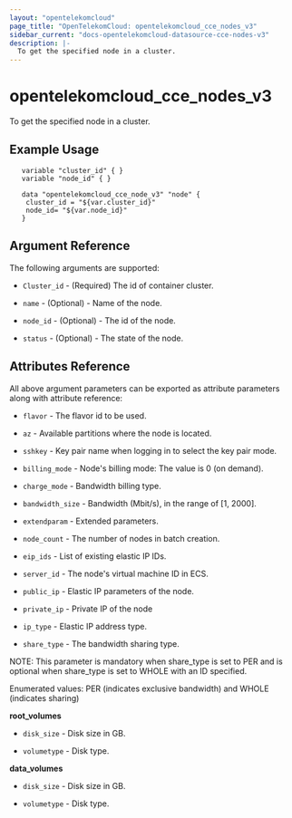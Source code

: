 ```yaml
---
layout: "opentelekomcloud"
page_title: "OpenTelekomCloud: opentelekomcloud_cce_nodes_v3"
sidebar_current: "docs-opentelekomcloud-datasource-cce-nodes-v3"
description: |-
  To get the specified node in a cluster.
---
```



# opentelekomcloud_cce_nodes_v3

To get the specified node in a cluster.

## Example Usage

 ```hcl
    variable "cluster_id" { }
    variable "node_id" { }
  
    data "opentelekomcloud_cce_node_v3" "node" {
     cluster_id = "${var.cluster_id}"
     node_id= "${var.node_id}"
    }
 ```
## Argument Reference

The following arguments are supported:
 
* `Cluster_id` - (Required) The id of container cluster.

* `name` - (Optional) - Name of the node.

* `node_id` - (Optional) - The id of the node.

* `status` - (Optional) - The state of the node.


## Attributes Reference

All above argument parameters can be exported as attribute parameters along with attribute reference:

* `flavor` - The flavor id to be used. 

* `az` - Available partitions where the node is located. 

* `sshkey` - Key pair name when logging in to select the key pair mode.

* `billing_mode` - Node's billing mode: The value is 0 (on demand).

* `charge_mode` - Bandwidth billing type.

* `bandwidth_size` - Bandwidth (Mbit/s), in the range of [1, 2000].

* `extendparam` - 	Extended parameters. 
    
* `node_count` - The number of nodes in batch creation.

* `eip_ids` - List of existing elastic IP IDs.
 
* `server_id` - The node's virtual machine ID in ECS.

* `public_ip` - Elastic IP parameters of the node.

* `private_ip` - Private IP of the node

* `ip_type` - Elastic IP address type.

* `share_type` - The bandwidth sharing type.

NOTE:
This parameter is mandatory when share_type is set to PER and is optional when share_type is set to WHOLE with an ID specified.

Enumerated values: PER (indicates exclusive bandwidth) and WHOLE (indicates sharing)


**root_volumes**

* `disk_size` - Disk size in GB.

* `volumetype` - Disk type.

**data_volumes**

* `disk_size` - Disk size in GB.

* `volumetype` - Disk type.









